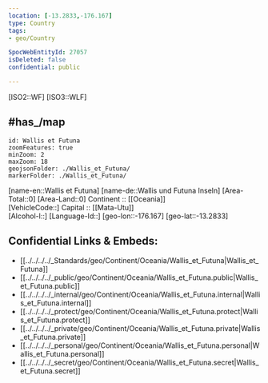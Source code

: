 ```yaml
---
location: [-13.2833,-176.167] 
type: Country
tags:
- geo/Country

SpocWebEntityId: 27057
isDeleted: false
confidential: public

---
```

[ISO2::WF] 
[ISO3::WLF] 

## #has_/map 


```leaflet
id: Wallis et Futuna
zoomFeatures: true 
minZoom: 2 
maxZoom: 18
geojsonFolder: ./Wallis_et_Futuna/
markerFolder: ./Wallis_et_Futuna/
```

[name-en::Wallis et Futuna] 
[name-de::Wallis und Futuna Inseln] 
[Area-Total::0] 
[Area-Land::0] 
Continent :: [[Oceania]]  
[VehicleCode::] 
Capital :: [[Mata-Utu]]  
[Alcohol-l::] 
[Language-Id::] 
[geo-lon::-176.167] 
[geo-lat::-13.2833] 



## Confidential Links & Embeds: 
- [[../../../../_Standards/geo/Continent/Oceania/Wallis_et_Futuna|Wallis_et_Futuna]] 
- [[../../../../_public/geo/Continent/Oceania/Wallis_et_Futuna.public|Wallis_et_Futuna.public]] 
- [[../../../../_internal/geo/Continent/Oceania/Wallis_et_Futuna.internal|Wallis_et_Futuna.internal]] 
- [[../../../../_protect/geo/Continent/Oceania/Wallis_et_Futuna.protect|Wallis_et_Futuna.protect]] 
- [[../../../../_private/geo/Continent/Oceania/Wallis_et_Futuna.private|Wallis_et_Futuna.private]] 
- [[../../../../_personal/geo/Continent/Oceania/Wallis_et_Futuna.personal|Wallis_et_Futuna.personal]] 
- [[../../../../_secret/geo/Continent/Oceania/Wallis_et_Futuna.secret|Wallis_et_Futuna.secret]] 
